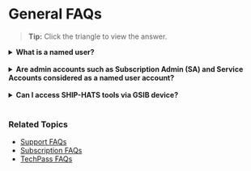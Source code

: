 # General FAQs

>**Tip:** Click the triangle to view the answer.

<details>
  <summary><b>What is a named user?</b></summary><br>
A named user refers to licenses that is bound to a specific user. Each named user uses a licence in the subscription quota.
</details>
<br>
<details>
  <summary><b>Are admin accounts such as Subscription Admin (SA) and Service Accounts considered as a named user account? </b></summary><br>
Yes. Subscription Admin (SA) and Service Accounts are considered as a named user account.
</details>
<br>
<!--<details>
  <summary><b>How do I reset my password?</b></summary><br>
Refer to the [Reset password](https://docs.developer.tech.gov.sg/docs/ship-hats-portal/#/users-self-help) section in the [SHIP-HATS portal](https://docs.developer.tech.gov.sg/docs/ship-hats-portal/#/) documentation.
</details>
<br>-->
<!--<details>
  <summary><b>How do I reset my 2FA?</b></summary><br>
Refer to the [reset 2FA](https://docs.developer.tech.gov.sg/docs/ship-hats-portal/#/users-self-help) section in the [SHIP-HATS portal](https://docs.developer.tech.gov.sg/docs/ship-hats-portal/#/) documentation.
</details>
<br>-->
<!--<details>
  <summary><b>What if I have lost my mobile device?</b></summary><br>
Refer to the [manage accounts](https://docs.developer.tech.gov.sg/docs/ship-hats-portal/#/manage-account) section to reset your account.
</details>
<br>-->
<details>
  <summary><b><b>Can I access SHIP-HATS tools via GSIB device?</b></b></summary><br>

Yes. You can access SHIP-HATS tools such as Confluence, Jira, Bamboo, Nexus Repo, Nexus IQ, and SHIP-HATS Service Desk via GSIB.

</details>
<br>

### Related Topics

- [Support FAQs](support)
- [Subscription FAQs](subscription)
- [TechPass FAQs](techpass-faqs)